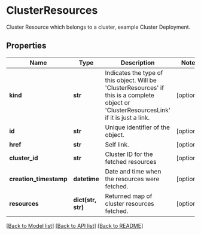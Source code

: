 # ClusterResources

Cluster Resource which belongs to a cluster, example Cluster Deployment.
## Properties
Name | Type | Description | Notes
------------ | ------------- | ------------- | -------------
**kind** | **str** | Indicates the type of this object. Will be &#39;ClusterResources&#39; if this is a complete object or &#39;ClusterResourcesLink&#39; if it is just a link. | [optional] 
**id** | **str** | Unique identifier of the object. | [optional] 
**href** | **str** | Self link. | [optional] 
**cluster_id** | **str** | Cluster ID for the fetched resources | [optional] 
**creation_timestamp** | **datetime** | Date and time when the resources were fetched. | [optional] 
**resources** | **dict(str, str)** | Returned map of cluster resources fetched. | [optional] 

[[Back to Model list]](../README.md#documentation-for-models) [[Back to API list]](../README.md#documentation-for-api-endpoints) [[Back to README]](../README.md)


